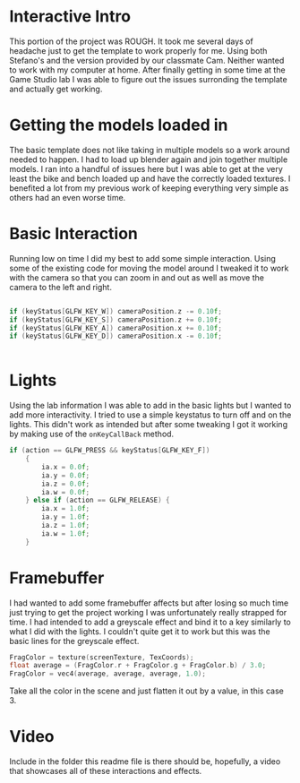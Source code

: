# Interactive Intro

This portion of the project was ROUGH. It took me several days of headache just to get the template to work properly for me. Using both Stefano's and the version provided by our classmate Cam. Neither wanted to work with my computer at home. After finally getting in some time at the Game Studio lab I was able to figure out the issues surronding the template and actually get working. 

# Getting the models loaded in
The basic template does not like taking in multiple models so a work around needed to happen. I had to load up blender again and join together multiple models. I ran into a handful of issues here but I was able to get at the very least the bike and bench loaded up and have the correctly loaded textures. I benefited a lot from my previous work of keeping everything very simple as others had an even worse time.

# Basic Interaction

Running low on time I did my best to add some simple interaction. Using some of the existing code for moving the model around I tweaked it to work with the camera so that you can zoom in and out as well as move the camera to the left and right. 
```c++

if (keyStatus[GLFW_KEY_W]) cameraPosition.z -= 0.10f;
if (keyStatus[GLFW_KEY_S]) cameraPosition.z += 0.10f;
if (keyStatus[GLFW_KEY_A]) cameraPosition.x += 0.10f;
if (keyStatus[GLFW_KEY_D]) cameraPosition.x -= 0.10f;
	
```

# Lights

Using the lab information I was able to add in the basic lights but I wanted to add more interactivity. I tried to use a simple keystatus to turn off and on the lights. This didn't work as intended but after some tweaking I got it working by making use of the `onKeyCallBack` method. 

```c++ 
if (action == GLFW_PRESS && keyStatus[GLFW_KEY_F])
	{
		ia.x = 0.0f;
		ia.y = 0.0f; 
		ia.z = 0.0f; 
		ia.w = 0.0f;  
	} else if (action == GLFW_RELEASE) {
		ia.x = 1.0f;
		ia.y = 1.0f;
		ia.z = 1.0f;
		ia.w = 1.0f;
	}

```


# Framebuffer

I had wanted to add some framebuffer affects but after losing so much time just trying to get the project working I was unfortunately really strapped for time. I had intended to add a greyscale effect and bind it to a key similarly to what I did with the lights. I couldn't quite get it to work but this was the basic lines for the greyscale effect. 

```c++ 
FragColor = texture(screenTexture, TexCoords);
float average = (FragColor.r + FragColor.g + FragColor.b) / 3.0;
FragColor = vec4(average, average, average, 1.0);
```
Take all the color in the scene and just flatten it out by a value, in this case 3. 

# Video 

Include in the folder this readme file is there should be, hopefully, a video that showcases all of these interactions and effects. 